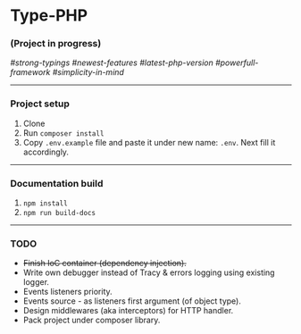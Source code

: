 # Type-PHP

### (Project in progress)

*\#strong-typings* *\#newest-features* *\#latest-php-version* *\#powerfull-framework* *\#simplicity-in-mind*

---

### Project setup
1. Clone
2. Run `composer install`
2. Copy `.env.example` file and paste it under new name: `.env`. Next fill it accordingly.

---

### Documentation build

1. `npm install`
2. `npm run build-docs`

---

### TODO

* ~~Finish IoC container (dependency injection).~~
* Write own debugger instead of Tracy & errors logging using existing logger.
* Events listeners priority.
* Events source - as listeners first argument (of object type).
* Design middlewares (aka interceptors) for HTTP handler.
* Pack project under composer library.